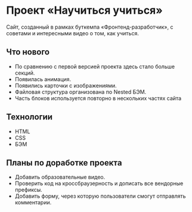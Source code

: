 # Проект «Научиться учиться»

Сайт, созданный в рамках буткемпа «Фронтенд-разработчик», с советами и интересными видео о том, как учиться.

## Что нового

* По сравнению с первой версией проекта здесь стало больше секций.
* Появилась анимация.
* Появились карточки с изображениями.
* Файловая структура организована по Nested БЭМ.
* Часть блоков используется повторно в нескольких частях сайта

## Технологии

* HTML
* CSS
* БЭМ

## Планы по доработке проекта

* Добавить образовательные видео.
* Проверить код на кроссбраузерность и дописать все вендорные префиксы.
* Добавить форму, через которую пользователи смогут отправлять комментарии.